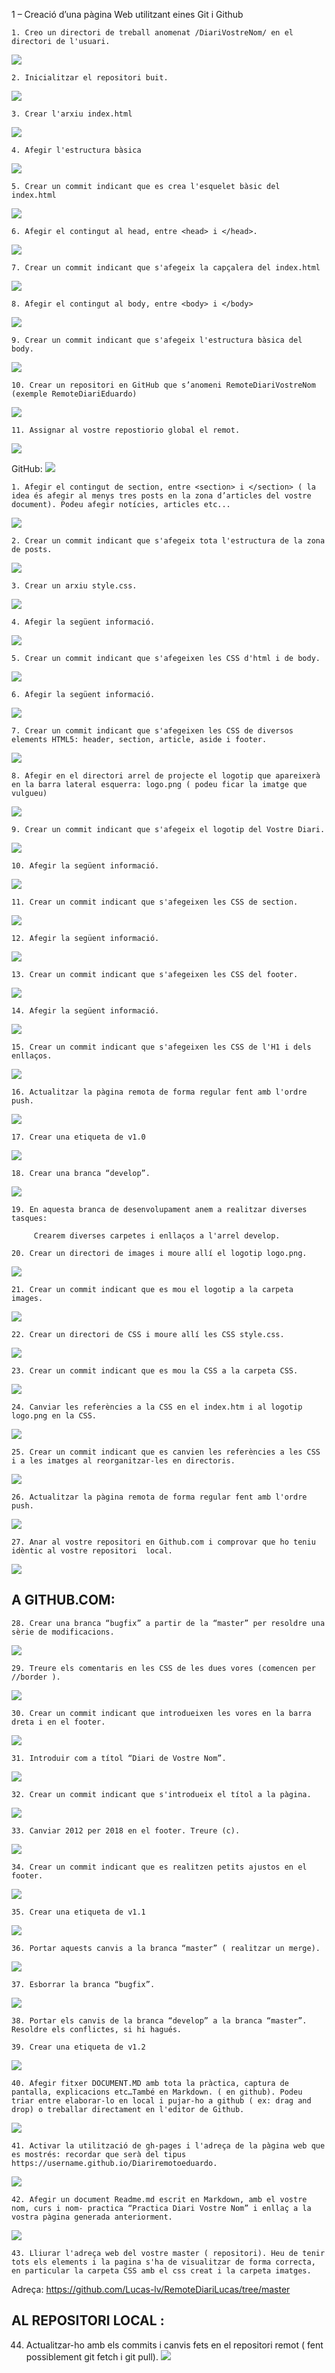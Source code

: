 1 – Creació d’una pàgina Web utilitzant eines Git i Github

    1. Creo un directori de treball anomenat /DiariVostreNom/ en el directori de l'usuari. 


![](https://github.com/Lucas-lv/RemoteDiariLucas/blob/master/Captura%20de%202020-10-15%2016-07-12.png)


    2. Inicialitzar el repositori buit.

![](https://github.com/Lucas-lv/RemoteDiariLucas/blob/master/Captura%20de%202020-10-15%2016-08-18.png)


    3. Crear l'arxiu index.html 
	
![](https://github.com/Lucas-lv/RemoteDiariLucas/blob/master/Captura%20de%202020-10-15%2016-09-02.png)

    4. Afegir l'estructura bàsica

<!DOCTYPE HTML>
<html>
<head>

</head>
<body>

</body>
</html>

![](https://github.com/Lucas-lv/RemoteDiariLucas/blob/master/Captura%20de%202020-10-15%2016-09-57.png)


    5. Crear un commit indicant que es crea l'esquelet bàsic del index.html 
	
![](https://github.com/Lucas-lv/RemoteDiariLucas/blob/master/Captura%20de%202020-10-15%2016-11-02.png)

    6. Afegir el contingut al head, entre <head> i </head>.


![](https://github.com/Lucas-lv/RemoteDiariLucas/blob/master/Captura%20de%202020-10-15%2016-12-07.png)


    7. Crear un commit indicant que s'afegeix la capçalera del index.html

![](https://github.com/Lucas-lv/RemoteDiariLucas/blob/master/Captura%20de%202020-10-15%2016-13-26.png)

    8. Afegir el contingut al body, entre <body> i </body>



![](https://github.com/Lucas-lv/RemoteDiariLucas/blob/master/Captura%20de%202020-10-15%2016-14-55.png)




    9. Crear un commit indicant que s'afegeix l'estructura bàsica del body.
![](https://github.com/Lucas-lv/RemoteDiariLucas/blob/master/Captura%20de%202020-10-15%2016-16-12.png)


    10. Crear un repositori en GitHub que s’anomeni RemoteDiariVostreNom (exemple RemoteDiariEduardo)
![](https://github.com/Lucas-lv/RemoteDiariLucas/blob/master/Captura%20de%202020-10-15%2016-17-09.png)


    11. Assignar al vostre repostiorio global el remot.
![](https://github.com/Lucas-lv/RemoteDiariLucas/blob/master/Captura%20de%202020-10-15%2016-22-57.png)

GitHub:
![](https://github.com/Lucas-lv/RemoteDiariLucas/blob/master/Captura%20de%202020-10-15%2016-23-33.png)

    1. Afegir el contingut de section, entre <section> i </section> ( la idea és afegir al menys tres posts en la zona d’articles del vostre document). Podeu afegir notícies, articles etc...

![](https://github.com/Lucas-lv/RemoteDiariLucas/blob/master/Captura%20de%202020-10-15%2016-26-05.png)



    2. Crear un commit indicant que s'afegeix tota l'estructura de la zona de posts. 
![](https://github.com/Lucas-lv/RemoteDiariLucas/blob/master/Captura%20de%202020-10-15%2016-27-21.png)

    3. Crear un arxiu style.css.

![](https://github.com/Lucas-lv/RemoteDiariLucas/blob/master/Captura%20de%202020-10-15%2016-28-58.png)


    4. Afegir la següent informació.

![](https://github.com/Lucas-lv/RemoteDiariLucas/blob/master/Captura%20de%202020-10-15%2017-02-06.png)

    5. Crear un commit indicant que s'afegeixen les CSS d'html i de body. 

![](https://github.com/Lucas-lv/RemoteDiariLucas/blob/master/Captura%20de%202020-10-15%2017-03-23.png)

    6. Afegir la següent informació.
![](https://github.com/Lucas-lv/RemoteDiariLucas/blob/master/Captura%20de%202020-10-15%2017-04-08.png)

    7. Crear un commit indicant que s'afegeixen les CSS de diversos elements HTML5: header, section, article, aside i footer. 
![](https://github.com/Lucas-lv/RemoteDiariLucas/blob/master/Captura%20de%202020-10-15%2017-05-15.png)
       
    8. Afegir en el directori arrel de projecte el logotip que apareixerà en la barra lateral esquerra: logo.png ( podeu ficar la imatge que vulgueu)
![](https://github.com/Lucas-lv/RemoteDiariLucas/blob/master/fotologo.png)

    9. Crear un commit indicant que s'afegeix el logotip del Vostre Diari.
 ![](https://github.com/Lucas-lv/RemoteDiariLucas/blob/master/Captura%20de%202020-10-15%2017-09-47.png)     


    10. Afegir la següent informació.
 ![](https://github.com/Lucas-lv/RemoteDiariLucas/blob/master/Captura%20de%202020-10-15%2017-11-08.png)
       
    11. Crear un commit indicant que s'afegeixen les CSS de section.
       
![](https://github.com/Lucas-lv/RemoteDiariLucas/blob/master/Captura%20de%202020-10-15%2017-11-58.png)

       
    12. Afegir la següent informació.

![](https://github.com/Lucas-lv/RemoteDiariLucas/blob/master/footer.png)

    13. Crear un commit indicant que s'afegeixen les CSS del footer.
![](https://github.com/Lucas-lv/RemoteDiariLucas/blob/master/commit%20footer.png)

    14. Afegir la següent informació.

![](https://github.com/Lucas-lv/RemoteDiariLucas/blob/master/agregar%20h1.png)

    15. Crear un commit indicant que s'afegeixen les CSS de l'H1 i dels enllaços.

![](https://github.com/Lucas-lv/RemoteDiariLucas/blob/master/Captura%20de%202020-10-15%2017-33-15.png)

    16. Actualitzar la pàgina remota de forma regular fent amb l'ordre push. 

![](https://github.com/Lucas-lv/RemoteDiariLucas/blob/master/push.png)


    17. Crear una etiqueta de v1.0

![](https://github.com/Lucas-lv/RemoteDiariLucas/blob/master/etiqueta.png)

    18. Crear una branca “develop”. 

![](https://github.com/Lucas-lv/RemoteDiariLucas/blob/master/develop.png)

    19. En aquesta branca de desenvolupament anem a realitzar diverses tasques: 

         Crearem diverses carpetes i enllaços a l'arrel develop.

    20. Crear un directori de images i moure allí el logotip logo.png.
![](https://github.com/Lucas-lv/RemoteDiariLucas/blob/master/Captura%20de%202020-10-15%2017-38-03.png)

    21. Crear un commit indicant que es mou el logotip a la carpeta images. 
![](https://github.com/Lucas-lv/RemoteDiariLucas/blob/master/commit%20images.png)

    22. Crear un directori de CSS i moure allí les CSS style.css.
![](https://github.com/Lucas-lv/RemoteDiariLucas/blob/master/CSS%20carpeta.png)

    23. Crear un commit indicant que es mou la CSS a la carpeta CSS.
![](https://github.com/Lucas-lv/RemoteDiariLucas/blob/master/commit%20CSS.png)

    24. Canviar les referències a la CSS en el index.htm i al logotip logo.png en la CSS.
![](https://github.com/Lucas-lv/RemoteDiariLucas/blob/master/logo%20y%20css.png)

    25. Crear un commit indicant que es canvien les referències a les CSS i a les imatges al reorganitzar-les en directoris. 
![](https://github.com/Lucas-lv/RemoteDiariLucas/blob/master/cambio%20de%20ruta%20logo%20y%20css.png)

    26. Actualitzar la pàgina remota de forma regular fent amb l'ordre push. 

![](https://github.com/Lucas-lv/RemoteDiariLucas/blob/master/push.png)

    27. Anar al vostre repositori en Github.com i comprovar que ho teniu idèntic al vostre repositori  local.
        
![](https://github.com/Lucas-lv/RemoteDiariLucas/blob/master/comprovar%20repo.png)


## A GITHUB.COM:

    28. Crear una branca “bugfix” a partir de la “master” per resoldre una sèrie de modificacions.
![](https://github.com/Lucas-lv/RemoteDiariLucas/blob/master/bugfix.png)

       
    29. Treure els comentaris en les CSS de les dues vores (comencen per //border ).
![](https://github.com/Lucas-lv/RemoteDiariLucas/blob/master/border.png)

    30. Crear un commit indicant que introdueixen les vores en la barra dreta i en el footer. 
![](https://github.com/Lucas-lv/RemoteDiariLucas/blob/master/vores.png)

    31. Introduir com a títol “Diari de Vostre Nom”.
![](https://github.com/Lucas-lv/RemoteDiariLucas/blob/master/titol.png)

    32. Crear un commit indicant que s'introdueix el títol a la pàgina. 
![](https://github.com/Lucas-lv/RemoteDiariLucas/blob/master/commit%20titol.png)

    33. Canviar 2012 per 2018 en el footer. Treure (c).
![](https://github.com/Lucas-lv/RemoteDiariLucas/blob/master/copy.png)

    34. Crear un commit indicant que es realitzen petits ajustos en el footer. 
![](https://github.com/Lucas-lv/RemoteDiariLucas/blob/master/commit%20canvis%20footer.png)

    35. Crear una etiqueta de v1.1
![](https://github.com/Lucas-lv/RemoteDiariLucas/blob/master/etiqueta%20v1.1.png)

    36. Portar aquests canvis a la branca “master” ( realitzar un merge). 
![](https://github.com/Lucas-lv/RemoteDiariLucas/blob/master/Captura%20de%202020-10-16%2018-49-36.png)

    37. Esborrar la branca “bugfix”.
![](https://github.com/Lucas-lv/RemoteDiariLucas/blob/master/borrar%20raiz.png)

    38. Portar els canvis de la branca “develop” a la branca “master”. Resoldre els conflictes, si hi hagués. 

    39. Crear una etiqueta de v1.2
![](https://github.com/Lucas-lv/RemoteDiariLucas/blob/master/v1.2.png)

    40. Afegir fitxer DOCUMENT.MD amb tota la pràctica, captura de pantalla, explicacions etc…També en Markdown. ( en github). Podeu triar entre elaborar-lo en local i pujar-ho a github ( ex: drag and drop) o treballar directament en l'editor de Github.
![](https://github.com/Lucas-lv/RemoteDiariLucas/blob/master/document.md.png)

    41. Activar la utilització de gh-pages i l'adreça de la pàgina web que es mostrés: recordar que serà del tipus https://username.github.io/Diariremotoeduardo.
![](https://github.com/Lucas-lv/RemoteDiariLucas/blob/master/gh-pages.png)

    42. Afegir un document Readme.md escrit en Markdown, amb el vostre nom, curs i nom- practica “Practica Diari Vostre Nom” i enllaç a la vostra pàgina generada anteriorment.
![](https://github.com/Lucas-lv/RemoteDiariLucas/blob/master/readme.png)

    43. Lliurar l'adreça web del vostre master ( repositori). Heu de tenir tots els elements i la pagina s'ha de visualitzar de forma correcta, en particular la carpeta CSS amb el css creat i la carpeta imatges.
Adreça: https://github.com/Lucas-lv/RemoteDiariLucas/tree/master

## AL REPOSITORI LOCAL :

   44. Actualitzar-ho amb els commits i canvis fets en el repositori remot ( fent possiblement git fetch i git pull).
![](https://github.com/Lucas-lv/RemoteDiariLucas/blob/master/ex44.png)
	
